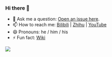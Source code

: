### Hi there 👋

<!--
**manoil/manoil** is a ✨ _special_ ✨ repository because its `README.md` (this file) appears on your GitHub profile.

Here are some ideas to get you started:

- 🔭 I’m currently working on ...
- 🌱 I’m currently learning ...
- 👯 I’m looking to collaborate on ...
- 🤔 I’m looking for help with ...
- 💬 Ask me about ...
- 📫 How to reach me: ...
- 😄 Pronouns: ...
- ⚡ Fun fact: ...
-->



- 💬 Ask me a question: [Open an issue here](https://github.com/manoil/net-oil-man/issues/new).
- 📫 How to reach me: [Bilibili](https://space.bilibili.com/10706866) | [Zhihu](https://www.zhihu.com/people/wang-luo-you-xia-32) | [YouTube](https://www.youtube.com/channel/UCZzsp1cp3feN83z72XVrCCg)
- 😄 Pronouns: he / him / his
- ⚡ Fun fact: [Wiki](https://zh.moegirl.org.cn/User:%E7%BD%91%E7%BB%9C%E6%B2%B9%E4%BE%A0)

![](https://github-readme-stats.vercel.app/api?username=manoil)
